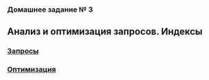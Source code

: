 ### Домашнее задание № 3 ###   
## Анализ и оптимизация запросов. Индексы ##   
### [Запросы](Queries.md) ###   
### [Оптимизация](Optimization.md) ###   
  
